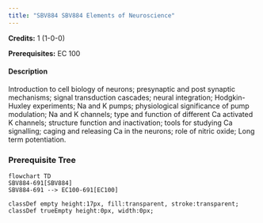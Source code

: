 ```yaml
---
title: "SBV884 SBV884 Elements of Neuroscience"
---
```

**Credits:** 1 (1-0-0)

**Prerequisites:** EC 100

#### Description
Introduction to cell biology of neurons; presynaptic and post synaptic mechanisms; signal transduction cascades; neural integration; Hodgkin-Huxley experiments; Na and K pumps; physiological significance of pump modulation; Na and K channels; type and function of different Ca activated K channels; structure function and inactivation; tools for studying Ca signalling; caging and releasing Ca in the neurons; role of nitric oxide; Long term potentiation.

### Prerequisite Tree

```mermaid
flowchart TD
SBV884-691[SBV884]
SBV884-691 --> EC100-691[EC100]

classDef empty height:17px, fill:transparent, stroke:transparent;
classDef trueEmpty height:0px, width:0px;
```